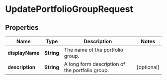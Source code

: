 

# UpdatePortfolioGroupRequest


## Properties

| Name | Type | Description | Notes |
|------------ | ------------- | ------------- | -------------|
|**displayName** | **String** | The name of the portfolio group. |  |
|**description** | **String** | A long form description of the portfolio group. |  [optional] |



